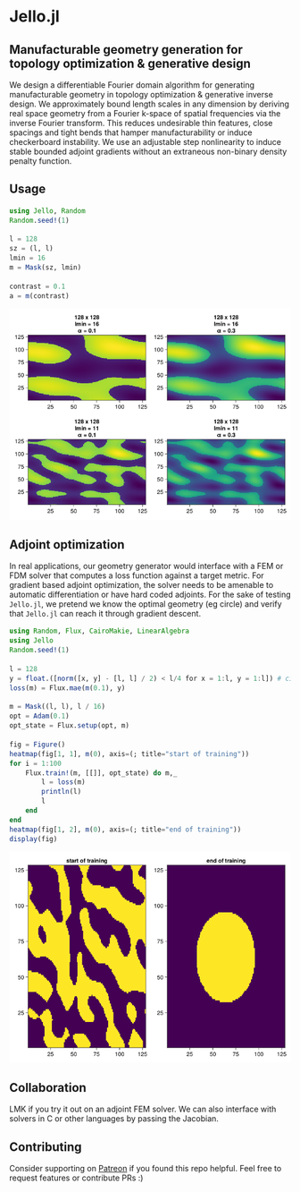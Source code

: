 # Jello.jl

## Manufacturable geometry generation for topology optimization & generative design
We design a differentiable Fourier domain algorithm for generating manufacturable geometry in topology optimization & generative inverse design. We approximately bound length scales in any dimension by deriving real space geometry from a Fourier k-space of spatial frequencies via the inverse Fourier transform. This reduces undesirable thin features, close spacings and tight bends that hamper manufacturability or induce checkerboard instability.  We use an adjustable step nonlinearity to induce stable bounded adjoint gradients without an extraneous non-binary density penalty function.

## Usage
<!-- ## Usage -->
```julia
using Jello, Random
Random.seed!(1)

l = 128
sz = (l, l)
lmin = 16
m = Mask(sz, lmin)

contrast = 0.1
a = m(contrast)
```
![](sample.png)
## Adjoint optimization
In real applications, our geometry generator would interface with a FEM or FDM solver that computes a loss function against a target metric. For gradient based adjoint optimization, the solver needs to be amenable to automatic differentiation or have hard coded adjoints. For the sake of testing `Jello.jl`, we pretend we know the optimal geometry (eg circle) and verify that `Jello.jl` can reach it through gradient descent.
```julia
using Random, Flux, CairoMakie, LinearAlgebra
using Jello
Random.seed!(1)

l = 128
y = float.([norm([x, y] - [l, l] / 2) < l/4 for x = 1:l, y = 1:l]) # circle
loss(m) = Flux.mae(m(0.1), y)

m = Mask((l, l), l / 16)
opt = Adam(0.1)
opt_state = Flux.setup(opt, m)

fig = Figure()
heatmap(fig[1, 1], m(0), axis=(; title="start of training"))
for i = 1:100
    Flux.train!(m, [[]], opt_state) do m,_
        l = loss(m)
        println(l)
        l
    end
end
heatmap(fig[1, 2], m(0), axis=(; title="end of training"))
display(fig)
```
![](train.png)
## Collaboration
LMK if you try it out on an adjoint FEM solver. We can also interface with solvers in C or other languages by passing the Jacobian.
## Contributing
Consider supporting on [Patreon](https://patreon.com/pxshen?utm_medium=clipboard_copy&utm_source=copyLink&utm_campaign=creatorshare_creator&utm_content=join_link) if you found this repo helpful. Feel free to request features or contribute PRs :)
